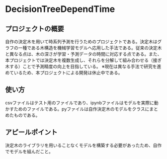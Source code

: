 # DecisionTreeDependTime
## プロジェクトの概要
自作の決定木を用いて時系列予測を行うためのプロジェクトである。決定木はグラフの一種である木構造を機械学習モデルへ応用した手法である。従来の決定木と異なる点は、木の深さが学習・予測データの時間に対応する点である。また、本プロジェクトでは決定木を複数生成し、それらを分解して組み合わせる（接ぎ木する）ことで予測精度の向上を目指している。
※現在は異なる手法で研究を進めているため、本プロジェクトによる開発は休止中である。
## 使い方
csvファイルはテスト用のファイルであり、ipynbファイルはモデルを実際に動かすためのファイルである。pyファイルは自作決定木のモデルをクラスにまとめたものである。
## アピールポイント
決定木のライブラリを用いることなくモデルを構築する必要があったため、自作でモデルを組んだこと。
